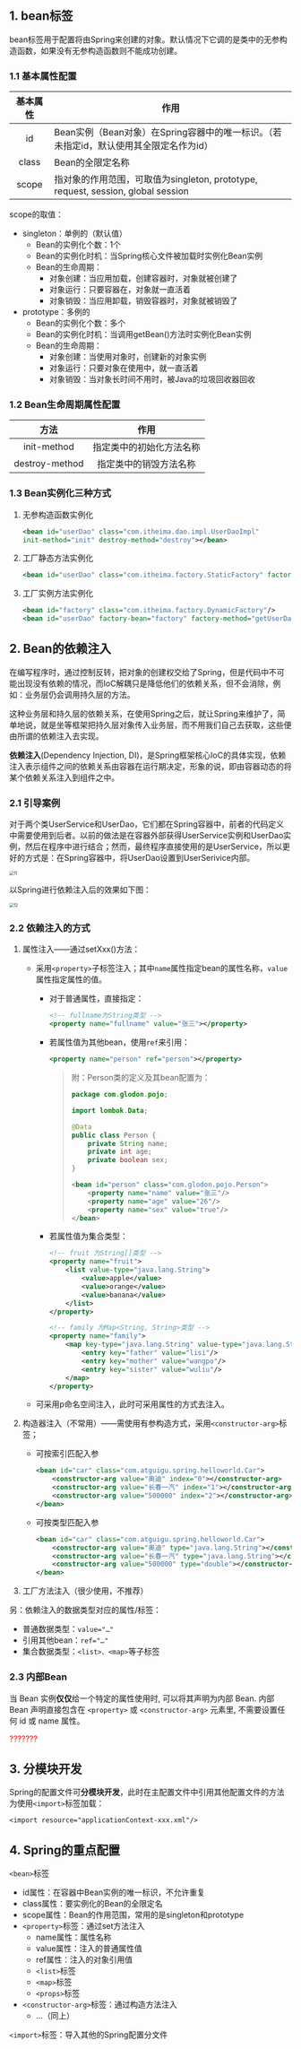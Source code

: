 ## 1. bean标签

bean标签用于配置将由Spring来创建的对象。默认情况下它调的是类中的无参构造函数，如果没有无参构造函数则不能成功创建。

### 1.1 基本属性配置

| 基本属性 | 作用                                                         |
| :------: | ------------------------------------------------------------ |
|    id    | Bean实例（Bean对象）在Spring容器中的唯一标识。（若未指定id，默认使用其全限定名作为id） |
|  class   | Bean的全限定名称                                             |
|  scope   | 指对象的作用范围，可取值为singleton, prototype, request, session, global session |

scope的取值：

- singleton：单例的（默认值）
    - Bean的实例化个数：1个
    - Bean的实例化时机：当Spring核心文件被加载时实例化Bean实例
    - Bean的生命周期：
        - 对象创建：当应用加载，创建容器时，对象就被创建了
        - 对象运行：只要容器在，对象就一直活着
        - 对象销毁：当应用卸载，销毁容器时，对象就被销毁了
- prototype：多例的
    - Bean的实例化个数：多个
    - Bean的实例化时机：当调用getBean()方法时实例化Bean实例
    - Bean的生命周期：
        - 对象创建：当使用对象时，创建新的对象实例
        - 对象运行：只要对象在使用中，就一直活着
        - 对象销毁：当对象长时间不用时，被Java的垃圾回收器回收

### 1.2 Bean生命周期属性配置

|      方法      |           作用           |
| :------------: | :----------------------: |
|  init-method   | 指定类中的初始化方法名称 |
| destroy-method |  指定类中的销毁方法名称  |

### 1.3 Bean实例化三种方式

1. 无参构造函数实例化

    ```xml
    <bean id="userDao" class="com.itheima.dao.impl.UserDaoImpl"
    init-method="init" destroy-method="destroy"></bean>
    ```

2. 工厂静态方法实例化

    ```xml
    <bean id="userDao" class="com.itheima.factory.StaticFactory" factory-method="getUserDao"></bean>
    ```

3. 工厂实例方法实例化

    ```xml
    <bean id="factory" class="com.itheima.factory.DynamicFactory"/>
    <bean id="userDao" factory-bean="factory" factory-method="getUserDao"/>
    ```

## 2. Bean的依赖注入

在编写程序时，通过控制反转，把对象的创建权交给了Spring，但是代码中不可能出现没有依赖的情况，而IoC解耦只是降低他们的依赖关系，但不会消除，例如：业务层仍会调用持久层的方法。

这种业务层和持久层的依赖关系，在使用Spring之后，就让Spring来维护了，简单地说，就是坐等框架把持久层对象传入业务层，而不用我们自己去获取，这些便由所谓的依赖注入去实现。

**依赖注入**(Dependency Injection, DI)，是Spring框架核心IoC的具体实现，依赖注入表示组件之间的依赖关系由容器在运行期决定，形象的说，即由容器动态的将某个依赖关系注入到组件之中。

### 2.1 引导案例

对于两个类UserService和UserDao，它们都在Spring容器中，前者的代码定义中需要使用到后者。以前的做法是在容器外部获得UserService实例和UserDao实例，然后在程序中进行结合；然而，最终程序直接使用的是UserService，所以更好的方式是：在Spring容器中，将UserDao设置到UserSerivice内部。

<img src="https://chua-n.gitee.io/figure-bed/notebook/JavaWeb/Spring/11.png" alt="11" style="zoom:50%;" />

以Spring进行依赖注入后的效果如下图：

<img src="https://chua-n.gitee.io/figure-bed/notebook/JavaWeb/Spring/12.png" alt="12" style="zoom:50%;" />

### 2.2 依赖注入的方式

1. 属性注入——通过setXxx()方法：

    - 采用`<property>`子标签注入；其中`name`属性指定bean的属性名称，`value`属性指定属性的值。

        - 对于普通属性，直接指定：

            ```xml
            <!-- fullname为String类型 -->
            <property name="fullname" value="张三"></property>
            ```

        - 若属性值为其他bean，使用`ref`来引用：

            ```xml
            <property name="person" ref="person"></property>
            ```

            > 附：Person类的定义及其bean配置为：
            >
            > ```java
            > package com.glodon.pojo;
            > 
            > import lombok.Data;
            > 
            > @Data
            > public class Person {
            >     private String name;
            >     private int age;
            >     private boolean sex;
            > }
            > ```
            >
            > ```xml
            > <bean id="person" class="com.glodon.pojo.Person">
            >     <property name="name" value="张三"/>
            >     <property name="age" value="26"/>
            >     <property name="sex" value="true"/>
            > </bean>
            > ```

        - 若属性值为集合类型：

            ```xml
            <!-- fruit 为String[]类型 -->
            <property name="fruit">
                <list value-type="java.lang.String">
                    <value>apple</value>
                    <value>orange</value>
                    <value>banana</value>
                </list>
            </property>
            
            <!-- family 为Map<String, String>类型 -->
            <property name="family">
                <map key-type="java.lang.String" value-type="java.lang.String">
                    <entry key="father" value="lisi"/>
                    <entry key="mother" value="wangpo"/>
                    <entry key="sister" value="wuliu"/>
                </map>
            </property>
            ```

    - 可采用p命名空间注入，此时可采用属性的方式去注入。

2. 构造器注入（不常用）——需使用有参构造方式，采用`<constructor-arg>`标签；

    - 可按索引匹配入参

        ```xml
        <bean id="car" class="com.atguigu.spring.helloworld.Car">
        	<constructor-arg value="奥迪" index="0"></constructor-arg>
            <constructor-arg value="长春一汽" index="1"></constructor-arg>
            <constructor-arg value="500000" index="2"></constructor-arg>
        </bean>
        ```

    - 可按类型匹配入参

        ```xml
        <bean id="car" class="com.atguigu.spring.helloworld.Car">
        	<constructor-arg value="奥迪" type="java.lang.String"></constructor-arg>
            <constructor-arg value="长春一汽" type="java.lang.String"></constructor-arg>
            <constructor-arg value="500000" type="double"></constructor-arg>
        </bean>
        ```

3. 工厂方法注入（很少使用，不推荐）

另：依赖注入的数据类型对应的属性/标签：

- 普通数据类型：`value="…"`
- 引用其他bean：`ref="…"`
- 集合数据类型：`<list>、<map>`等子标签

### 2.3 内部Bean

当 Bean 实例**仅仅**给一个特定的属性使用时, 可以将其声明为内部 Bean. 内部 Bean 声明直接包含在 `<property>` 或 `<constructor-arg>` 元素里, 不需要设置任何 id 或 name 属性。

<font color="red">???????</font>

## 3. 分模块开发

Spring的配置文件可**分模块开发**，此时在主配置文件中引用其他配置文件的方法为使用`<import>`标签加载：

`<import resource="applicationContext-xxx.xml"/>`

## 4. Spring的重点配置

`<bean>`标签

- id属性：在容器中Bean实例的唯一标识，不允许重复
- class属性：要实例化的Bean的全限定名
- scope属性：Bean的作用范围，常用的是singleton和prototype
- `<property>`标签：通过set方法注入
    - name属性：属性名称
    - value属性：注入的普通属性值
    - ref属性：注入的对象引用值
    - `<list>`标签
    - `<map>`标签
    - `<props>`标签
- `<constructor-arg>`标签：通过构造方法注入
    - …（同上）

`<import>`标签：导入其他的Spring配置分文件

